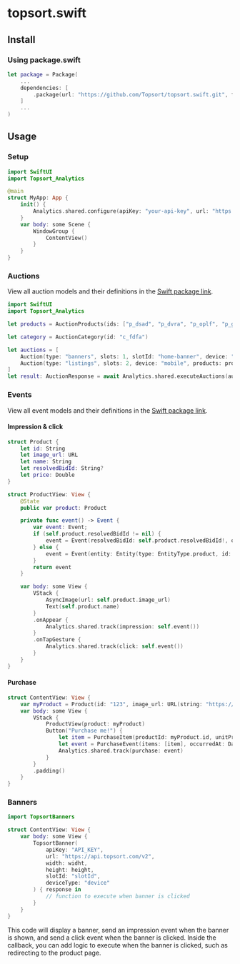 # topsort.swift

## Install

### Using package.swift

```swift
let package = Package(
    ...
    dependencies: [
        .package(url: "https://github.com/Topsort/topsort.swift.git", from: "1.0.0"),
    ]
    ...
)
```

## Usage

### Setup

```swift
import SwiftUI
import Topsort_Analytics

@main
struct MyApp: App {
    init() {
        Analytics.shared.configure(apiKey: "your-api-key", url: "https://api.topsort.com")
    }
    var body: some Scene {
        WindowGroup {
            ContentView()
        }
    }
}
```

### Auctions

View all auction models and their definitions in the [Swift package link](https://github.com/Topsort/topsort.swift/blob/main/Sources/Topsort-Analytics/Models/Auctions.swift).

```swift
import SwiftUI
import Topsort_Analytics

let products = AuctionProducts(ids: ["p_dsad", "p_dvra", "p_oplf", "p_gjfo"])

let category = AuctionCategory(id: "c_fdfa")

let auctions = [
    Auction(type: "banners", slots: 1, slotId: "home-banner", device: "mobile", category: category),
    Auction(type: "listings", slots: 2, device: "mobile", products: products)
]
let result: AuctionResponse = await Analytics.shared.executeAuctions(auctions: auctions)

```

### Events

View all event models and their definitions in the [Swift package link](https://github.com/Topsort/topsort.swift/blob/main/Sources/Topsort-Analytics/Models/Events.swift).

#### Impression & click

```swift
struct Product {
    let id: String
    let image_url: URL
    let name: String
    let resolvedBidId: String?
    let price: Double
}

struct ProductView: View {
    @State
    public var product: Product

    private func event() -> Event {
        var event: Event;
        if (self.product.resolvedBidId != nil) {
            event = Event(resolvedBidId: self.product.resolvedBidId!, occurredAt: Date.now)
        } else {
            event = Event(entity: Entity(type: EntityType.product, id: self.product.id), occurredAt: Date.now)
        }
        return event
    }

    var body: some View {
        VStack {
            AsyncImage(url: self.product.image_url)
            Text(self.product.name)
        }
        .onAppear {
            Analytics.shared.track(impression: self.event())
        }
        .onTapGesture {
            Analytics.shared.track(click: self.event())
        }
    }
}
```

#### Purchase

```swift
struct ContentView: View {
    var myProduct = Product(id: "123", image_url: URL(string: "https://loremflickr.com/640/480?lock=1234")!, name: "My Product", resolvedBidId: "123", price: 12.00)
    var body: some View {
        VStack {
            ProductView(product: myProduct)
            Button("Purchase me!") {
                let item = PurchaseItem(productId: myProduct.id, unitPrice: myProduct.price)
                let event = PurchaseEvent(items: [item], occurredAt: Date.now)
                Analytics.shared.track(purchase: event)
            }
        }
        .padding()
    }
}
```

### Banners

```swift
import TopsortBanners

struct ContentView: View {
    var body: some View {
        TopsortBanner(
            apiKey: "API_KEY",
            url: "https://api.topsort.com/v2",
            width: widht,
            height: height,
            slotId: "slotId",
            deviceType: "device"
        ) { response in
            // function to execute when banner is clicked
        }
    }
}
```

This code will display a banner, send an impression event when the banner is shown, and send a click event when the banner is clicked. Inside the callback, you can add logic to execute when the banner is clicked, such as redirecting to the product page.
